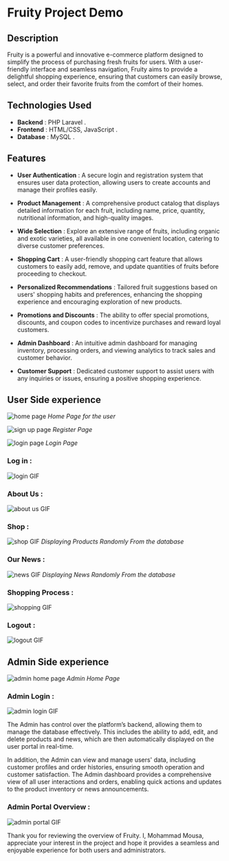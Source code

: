 # Fruity Project Demo

## Description
Fruity is a powerful and innovative e-commerce platform designed to simplify the process of purchasing fresh fruits for users. With a user-friendly interface and seamless navigation, Fruity aims to provide a delightful shopping experience, ensuring that customers can easily browse, select, and order their favorite fruits from the comfort of their homes.

## Technologies Used
- **Backend** : PHP Laravel .
- **Frontend** : HTML/CSS, JavaScript .
- **Database** : MySQL .

## Features

- **User Authentication** : A secure login and registration system that ensures user data protection, allowing users to create accounts and manage their profiles easily.

- **Product Management** : A comprehensive product catalog that displays detailed information for each fruit, including name, price, quantity, nutritional information, and high-quality images.

- **Wide Selection** : Explore an extensive range of fruits, including organic and exotic varieties, all available in one convenient location, catering to diverse customer preferences.

- **Shopping Cart** : A user-friendly shopping cart feature that allows customers to easily add, remove, and update quantities of fruits before proceeding to checkout.

- **Personalized Recommendations** : Tailored fruit suggestions based on users' shopping habits and preferences, enhancing the shopping experience and encouraging exploration of new products.

- **Promotions and Discounts** : The ability to offer special promotions, discounts, and coupon codes to incentivize purchases and reward loyal customers.

- **Admin Dashboard** : An intuitive admin dashboard for managing inventory, processing orders, and viewing analytics to track sales and customer behavior.

- **Customer Support** : Dedicated customer support to assist users with any inquiries or issues, ensuring a positive shopping experience.

## User Side experience
![home page](/assets/HomePage.png)
*Home Page for the user*

![sign up page](/assets/RegisterPage.png)
*Register Page*

![login page](/assets/LoginPage.png)
*Login Page*

### Log in : 
![login GIF](/assets/loginGIF.gif)

### About Us :
![about us GIF](/assets/aboutUsGIF.gif)

### Shop :
![shop GIF](/assets/shopGIF.gif)
*Displaying Products Randomly From the database*

### Our News :
![news GIF](/assets/newsGIF.gif)
*Displaying News Randomly From the database*

### Shopping Process :
![shopping GIF](/assets/shoppingGIF.gif)

### Logout :
![logout GIF](/assets/logoutGIF.gif)

## Admin Side experience
![admin home page](/assets/AdminHomePage.png)
*Admin Home Page*

### Admin Login :
![admin login GIF](/assets/AdminLoginGIF.gif)

The Admin has control over the platform’s backend, allowing them to manage the database effectively. This includes the ability to add, edit, and delete products and news, which are then automatically displayed on the user portal in real-time.

In addition, the Admin can view and manage users' data, including customer profiles and order histories, ensuring smooth operation and customer satisfaction. The Admin dashboard provides a comprehensive view of all user interactions and orders, enabling quick actions and updates to the product inventory or news announcements.

### Admin Portal Overview :
![admin portal GIF](/assets/AdminOverviewGIF.gif)

Thank you for reviewing the overview of Fruity. I, Mohammad Mousa, appreciate your interest in the project and hope it provides a seamless and enjoyable experience for both users and administrators.